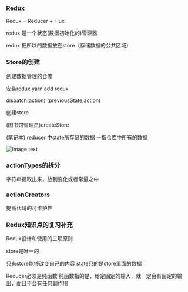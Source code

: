 ### Redux
Redux = Reducer + Flux

redux 是一个状态(数据初始化的)管理器

redux 把所以的数据放在store（存储数据的公共区域）

### Store的创建
创建数据管理的仓库

安装redux  yarn add redux

dispatch(action)  (previousState,action)

创建store  

(图书馆管理员)createStore

(笔记本) reducer  中state所存储的数据 --指仓库中所有的数据

![Image text](http://awsinst.com/github/store.png )

### actionTypes的拆分
字符串提取出来，放到变化或者常量之中

### actionCreators 
提高代码的可维护性

### Redux知识点的复习补充
Redux设计和使用的三项原则

store是唯一的

只有store能够改变自己的内容   state只的是store里面的数据

Reducer必须是纯函数  纯函数指的是，给定固定的输入，就一定会有固定的输出，而且不会有任何副作用



